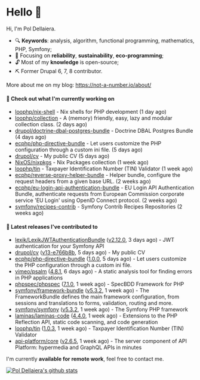 # Hello 👋

Hi, I'm Pol Dellaiera.

- 🔍 **Keywords**: analysis, algorithm, functional programming, mathematics, PHP, Symfony;
- 🎯 Focusing on **reliability**, **sustainability**, **eco-programming**;
- 🔓 Most of my **knowledge** is open-source;
- ⛏️ Former Drupal 6, 7, 8 contributor.

More about me on my blog: https://not-a-number.io/about/

#### 👷 Check out what I'm currently working on

- [loophp/nix-shell](https://github.com/loophp/nix-shell) - Nix shells for PHP development (1 day ago)
- [loophp/collection](https://github.com/loophp/collection) - A (memory) friendly, easy, lazy and modular collection class. (2 days ago)
- [drupol/doctrine-dbal-postgres-bundle](https://github.com/drupol/doctrine-dbal-postgres-bundle) - Doctrine DBAL Postgres Bundle (4 days ago)
- [ecphp/php-directive-bundle](https://github.com/ecphp/php-directive-bundle) - Let users customize the PHP configuration through a custom ini file. (5 days ago)
- [drupol/cv](https://github.com/drupol/cv) - My public CV (5 days ago)
- [NixOS/nixpkgs](https://github.com/NixOS/nixpkgs) - Nix Packages collection (1 week ago)
- [loophp/tin](https://github.com/loophp/tin) - Taxpayer Identification Number (TIN) Validator (1 week ago)
- [ecphp/reverse-proxy-helper-bundle](https://github.com/ecphp/reverse-proxy-helper-bundle) - Helper bundle, configure the request headers from a given base URL. (2 weeks ago)
- [ecphp/eu-login-api-authentication-bundle](https://github.com/ecphp/eu-login-api-authentication-bundle) - EU Login API Authentication Bundle, authenticate requests from European Commission corporate service &#39;EU Login&#39; using OpenID Connect protocol. (2 weeks ago)
- [symfony/recipes-contrib](https://github.com/symfony/recipes-contrib) - Symfony Contrib Recipes Repositories (2 weeks ago)

#### 🔭 Latest releases I've contributed to

- [lexik/LexikJWTAuthenticationBundle](https://github.com/lexik/LexikJWTAuthenticationBundle) ([v2.12.0](https://github.com/lexik/LexikJWTAuthenticationBundle/releases/tag/v2.12.0), 3 days ago) - JWT authentication for your Symfony API
- [drupol/cv](https://github.com/drupol/cv) ([v13-e766b8b](https://github.com/drupol/cv/releases/tag/v13-e766b8b), 5 days ago) - My public CV
- [ecphp/php-directive-bundle](https://github.com/ecphp/php-directive-bundle) ([1.0.0](https://github.com/ecphp/php-directive-bundle/releases/tag/1.0.0), 5 days ago) - Let users customize the PHP configuration through a custom ini file.
- [vimeo/psalm](https://github.com/vimeo/psalm) ([4.8.1](https://github.com/vimeo/psalm/releases/tag/4.8.1), 6 days ago) - A static analysis tool for finding errors in PHP applications
- [phpspec/phpspec](https://github.com/phpspec/phpspec) ([7.1.0](https://github.com/phpspec/phpspec/releases/tag/7.1.0), 1 week ago) - SpecBDD Framework for PHP
- [symfony/framework-bundle](https://github.com/symfony/framework-bundle) ([v5.3.2](https://github.com/symfony/framework-bundle/releases/tag/v5.3.2), 1 week ago) - The FrameworkBundle defines the main framework configuration, from sessions and translations to forms, validation, routing and more.
- [symfony/symfony](https://github.com/symfony/symfony) ([v5.3.2](https://github.com/symfony/symfony/releases/tag/v5.3.2), 1 week ago) - The Symfony PHP framework
- [laminas/laminas-code](https://github.com/laminas/laminas-code) ([4.4.0](https://github.com/laminas/laminas-code/releases/tag/4.4.0), 1 week ago) - Extensions to the PHP Reflection API, static code scanning, and code generation
- [loophp/tin](https://github.com/loophp/tin) ([1.0.3](https://github.com/loophp/tin/releases/tag/1.0.3), 1 week ago) - Taxpayer Identification Number (TIN) Validator
- [api-platform/core](https://github.com/api-platform/core) ([v2.6.5](https://github.com/api-platform/core/releases/tag/v2.6.5), 1 week ago) - The server component of API Platform: hypermedia and GraphQL APIs in minutes

I'm currently **available for remote work**, feel free to contact me.

[![Pol Dellaiera's github stats](https://github-readme-stats.vercel.app/api?username=drupol&count_private=true&show_icons=true)](https://github.com/drupol)

